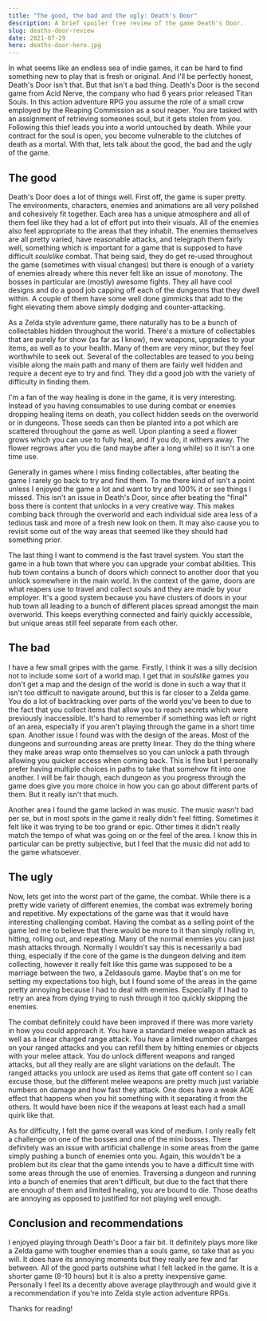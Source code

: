 ```yaml
---
title: "The good, the bad and the ugly: Death's Door"
description: A brief spoiler free review of the game Death's Door.
slug: deaths-door-review
date: 2021-07-29
hero: deaths-door-hero.jpg
---
```


In what seems like an endless sea of indie games, it can be hard to find something new to play that is fresh or original. And I'll be perfectly honest, Death's Door isn't that. But that isn't a bad thing. Death's Door is the second game from Acid Nerve, the company who had 6 years prior released Titan Souls. In this action adventure RPG you assume the role of a small crow employed by the Reaping Commission as a soul reaper. You are tasked with an assignment of retrieving someones soul, but it gets stolen from you. Following this thief leads you into a world untouched by death. While your contract for the soul is open, you become vulnerable to the clutches of death as a mortal. With that, lets talk about the good, the bad and the ugly of the game.

## The good

Death's Door does a lot of things well. First off, the game is super pretty. The environments, characters, enemies and animations are all very polished and cohesively fit together. Each area has a unique atmosphere and all of them feel like they had a lot of effort put into their visuals. All of the enemies also feel appropriate to the areas that they inhabit. The enemies themselves are all pretty varied, have reasonable attacks, and telegraph them fairly well, something which is important for a game that is supposed to have difficult _soulslike_ combat. That being said, they do get re-used throughout the game (sometimes with visual changes) but there is enough of a variety of enemies already where this never felt like an issue of monotony. The bosses in particular are (mostly) awesome fights. They all have cool designs and do a good job capping off each of the dungeons that they dwell within. A couple of them have some well done gimmicks that add to the fight elevating them above simply dodging and counter-attacking.

As a Zelda style adventure game, there naturally has to be a bunch of collectables hidden throughout the world. There's a mixture of collectables that are purely for show (as far as I know), new weapons, upgrades to your items, as well as to your health. Many of them are very minor, but they feel worthwhile to seek out. Several of the collectables are teased to you being visible along the main path and many of them are fairly well hidden and require a decent eye to try and find. They did a good job with the variety of difficulty in finding them.

I'm a fan of the way healing is done in the game, it is very interesting. Instead of you having consumables to use during combat or enemies dropping healing items on death, you collect hidden seeds on the overworld or in dungeons. Those seeds can then be planted into a pot which are scattered throughout the game as well. Upon planting a seed a flower grows which you can use to fully heal, and if you do, it withers away. The flower regrows after you die (and maybe after a long while) so it isn't a one time use.

Generally in games where I miss finding collectables, after beating the game I rarely go back to try and find them. To me there kind of isn't a point unless I enjoyed the game a lot and want to try and 100% it or see things I missed. This isn't an issue in Death's Door, since after beating the "final" boss there is content that unlocks in a very creative way. This makes combing back through the overworld and each individual side area less of a tedious task and more of a fresh new look on them. It may also cause you to revisit some out of the way areas that seemed like they should had something prior.

The last thing I want to commend is the fast travel system. You start the game in a hub town that where you can upgrade your combat abilities. This hub town contains a bunch of doors which connect to another door that you unlock somewhere in the main world. In the context of the game, doors are what reapers use to travel and collect souls and they are made by your employer. It's a good system because you have clusters of doors in your hub town all leading to a bunch of different places spread amongst the main overworld. This keeps everything connected and fairly quickly accessible, but unique areas still feel separate from each other.

## The bad

I have a few small gripes with the game. Firstly, I think it was a silly decision not to include some sort of a world map. I get that in _soulslike_ games you don't get a map and the design of the world is done in such a way that it isn't too difficult to navigate around, but this is far closer to a Zelda game. You do a lot of backtracking over parts of the world you've been to due to the fact that you collect items that allow you to reach secrets which were previously inaccessible. It's hard to remember if something was left or right of an area, especially if you aren't playing through the game in a short time span. Another issue I found was with the design of the areas. Most of the dungeons and surrounding areas are pretty linear. They do the thing where they make areas wrap onto themselves so you can unlock a path through allowing you quicker access when coming back. This is fine but I personally prefer having multiple choices in paths to take that somehow fit into one another. I will be fair though, each dungeon as you progress through the game does give you more choice in how you can go about different parts of them. But it really isn't that much.

Another area I found the game lacked in was music. The music wasn't bad per se, but in most spots in the game it really didn't feel fitting. Sometimes it felt like it was trying to be too grand or epic. Other times it didn't really match the tempo of what was going on or the feel of the area. I know this in particular can be pretty subjective, but I feel that the music did not add to the game whatsoever.

## The ugly

Now, lets get into the worst part of the game, the combat. While there is a pretty wide variety of different enemies, the combat was extremely boring and repetitive. My expectations of the game was that it would have interesting challenging combat. Having the combat as a selling point of the game led me to believe that there would be more to it than simply rolling in, hitting, rolling out, and repeating. Many of the normal enemies you can just mash attacks through. Normally I wouldn't say this is necessarily a bad thing, especially if the core of the game is the dungeon delving and item collecting, however it really felt like this game was supposed to be a marriage between the two, a Zeldasouls game. Maybe that's on me for setting my expectations too high, but I found some of the areas in the game pretty annoying because I had to deal with enemies. Especially if I had to retry an area from dying trying to rush through it too quickly skipping the enemies.

The combat definitely could have been improved if there was more variety in how you could approach it. You have a standard melee weapon attack as well as a linear charged range attack. You have a limited number of charges on your ranged attacks and you can refill them by hitting enemies or objects with your melee attack. You do unlock different weapons and ranged attacks, but all they really are are slight variations on the default. The ranged attacks you unlock are used as items that gate off content so I can excuse those, but the different melee weapons are pretty much just variable numbers on damage and how fast they attack. One does have a weak AOE effect that happens when you hit something with it separating it from the others. It would have been nice if the weapons at least each had a small quirk like that.

As for difficulty, I felt the game overall was kind of medium. I only really felt a challenge on one of the bosses and one of the mini bosses. There definitely was an issue with artificial challenge in some areas from the game simply pushing a bunch of enemies onto you. Again, this wouldn't be a problem but its clear that the game intends you to have a difficult time with some areas through the use of enemies. Traversing a dungeon and running into a bunch of enemies that aren't difficult, but due to the fact that there are enough of them and limited healing, you are bound to die. Those deaths are annoying as opposed to justified for not playing well enough.

## Conclusion and recommendations

I enjoyed playing through Death's Door a fair bit. It definitely plays more like a Zelda game with tougher enemies than a souls game, so take that as you will. It does have its annoying moments but they really are few and far between. All of the good parts outshine what I felt lacked in the game. It is a shorter game (8-10 hours) but it is also a pretty inexpensive game. Personally I feel its a decently above average playthrough and would give it a recommendation if you're into Zelda style action adventure RPGs.

Thanks for reading!